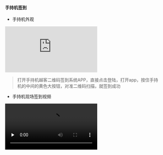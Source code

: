 #### 手持机签到

* 手持机外观

![](http://help.yuekesoft.com/server/index.php?s=/api/attachment/visitFile/sign/27901f91943c7e05d1fbd43d6cd527ff&showdoc=.jpg)

> 打开手持机越客二维码签到系统APP，直接点击登陆，打开app，按住手持机的中间的黄色大按钮，对准二维码扫描，就签到成功

* 手持机现场签到视频

<video id="video" controls="" preload="none" poster="">
      <source id="mp4" src="http://qiniuhelp.yuekesoft.com/mp4/scjqd.mp4" type="video/mp4">
      </video>








